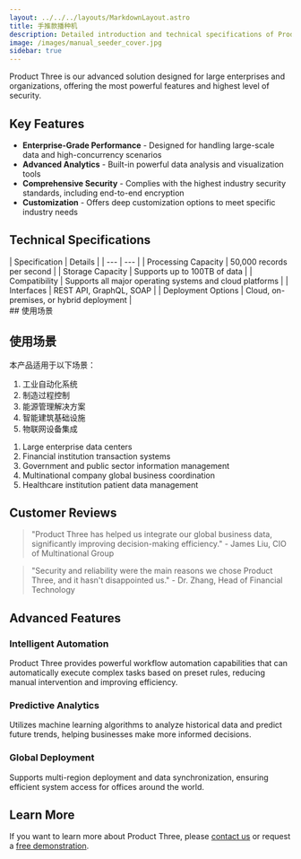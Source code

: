 ```yaml
---
layout: ../../../layouts/MarkdownLayout.astro
title: 手推款播种机
description: Detailed introduction and technical specifications of Product Three
image: /images/manual_seeder_cover.jpg
sidebar: true
---
```


Product Three is our advanced solution designed for large enterprises and organizations, offering the most powerful features and highest level of security.

## Key Features

- **Enterprise-Grade Performance** - Designed for handling large-scale data and high-concurrency scenarios
- **Advanced Analytics** - Built-in powerful data analysis and visualization tools
- **Comprehensive Security** - Complies with the highest industry security standards, including end-to-end encryption
- **Customization** - Offers deep customization options to meet specific industry needs

## Technical Specifications
<div class="styled-table">
| Specification | Details |
| --- | --- |
| Processing Capacity | 50,000 records per second |
| Storage Capacity | Supports up to 100TB of data |
| Compatibility | Supports all major operating systems and cloud platforms |
| Interfaces | REST API, GraphQL, SOAP |
| Deployment Options | Cloud, on-premises, or hybrid deployment |
</div>
## 使用场景

<div class="use-cases-section">
  <h2>使用场景</h2>
  <p>本产品适用于以下场景：</p>
  <ol>
    <li>工业自动化系统</li>
    <li>制造过程控制</li>
    <li>能源管理解决方案</li>
    <li>智能建筑基础设施</li>
    <li>物联网设备集成</li>
  </ol>
</div>

1. Large enterprise data centers
2. Financial institution transaction systems
3. Government and public sector information management
4. Multinational company global business coordination
5. Healthcare institution patient data management

## Customer Reviews

> "Product Three has helped us integrate our global business data, significantly improving decision-making efficiency." - James Liu, CIO of Multinational Group

> "Security and reliability were the main reasons we chose Product Three, and it hasn't disappointed us." - Dr. Zhang, Head of Financial Technology

## Advanced Features

### Intelligent Automation

Product Three provides powerful workflow automation capabilities that can automatically execute complex tasks based on preset rules, reducing manual intervention and improving efficiency.

### Predictive Analytics

Utilizes machine learning algorithms to analyze historical data and predict future trends, helping businesses make more informed decisions.

### Global Deployment

Supports multi-region deployment and data synchronization, ensuring efficient system access for offices around the world.

## Learn More

If you want to learn more about Product Three, please [contact us](/en/contact) or request a [free demonstration](/en/demo).